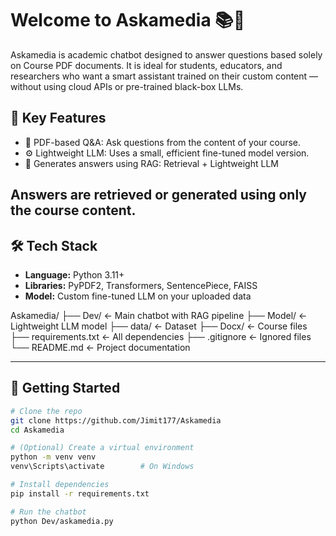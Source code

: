 # Welcome to Askamedia 📚🤖

Askamedia is academic chatbot designed to answer questions based solely on Course PDF documents. It is ideal for students, educators, and researchers who want a smart assistant trained on their custom content — without using cloud APIs or pre-trained black-box LLMs.

## 🎯 Key Features

- 📄 PDF-based Q&A: Ask questions from the content of your course.
- ⚙️ Lightweight LLM: Uses a small, efficient fine-tuned model version.
- 🧠 Generates answers using RAG: Retrieval + Lightweight LLM

## Answers are retrieved or generated using only the course content.

## 🛠️ Tech Stack

- **Language:** Python 3.11+
- **Libraries:** PyPDF2, Transformers, SentencePiece, FAISS
- **Model:** Custom fine-tuned LLM on your uploaded data 
  
Askamedia/
├── Dev/                    ← Main chatbot with RAG pipeline
├── Model/                  ← Lightweight LLM model 
├── data/                   ← Dataset
├── Docx/                   ← Course files 
├── requirements.txt        ← All dependencies
├── .gitignore              ← Ignored files
└── README.md               ← Project documentation

---

## 🚀 Getting Started

```bash
# Clone the repo
git clone https://github.com/Jimit177/Askamedia
cd Askamedia

# (Optional) Create a virtual environment
python -m venv venv
venv\Scripts\activate        # On Windows

# Install dependencies
pip install -r requirements.txt

# Run the chatbot
python Dev/askamedia.py
